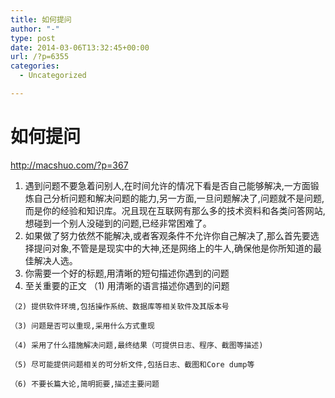 ```yaml
---
title: 如何提问
author: "-"
type: post
date: 2014-03-06T13:32:45+00:00
url: /?p=6355
categories:
  - Uncategorized

---
```

# 如何提问
<http://macshuo.com/?p=367>

  1. 遇到问题不要急着问别人,在时间允许的情况下看是否自己能够解决,一方面锻炼自己分析问题和解决问题的能力,另一方面,一旦问题解决了,问题就不是问题,而是你的经验和知识库。况且现在互联网有那么多的技术资料和各类问答网站,想碰到一个别人没碰到的问题,已经非常困难了。
  2. 如果做了努力依然不能解决,或者客观条件不允许你自己解决了,那么首先要选择提问对象,不管是是现实中的大神,还是网络上的牛人,确保他是你所知道的最佳解决人选。
  3. 你需要一个好的标题,用清晰的短句描述你遇到的问题
  4. 至关重要的正文 
    （1) 用清晰的语言描述你遇到的问题
  
    （2) 提供软件环境,包括操作系统、数据库等相关软件及其版本号
  
    （3) 问题是否可以重现,采用什么方式重现
  
    （4) 采用了什么措施解决问题,最终结果（可提供日志、程序、截图等描述) 
  
    （5) 尽可能提供问题相关的可分析文件,包括日志、截图和Core dump等
  
    （6) 不要长篇大论,简明扼要,描述主要问题 